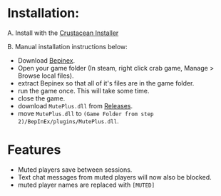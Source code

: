 # Installation:

A. Install with the [Crustacean Installer](https://github.com/o7Moon/Crustacean/blob/main/README.md)

B. Manual installation instructions below:
- Download [Bepinex](https://builds.bepinex.dev/projects/bepinex_be/577/BepInEx_UnityIL2CPP_x64_ec79ad0_6.0.0-be.577.zip).
- Open your game folder (In steam, right click crab game, Manage > Browse local files).
- extract Bepinex so that all of it's files are in the game folder.
- run the game once. This will take some time.
- close the game.
- download `MutePlus.dll` from [Releases](https://github.com/o7Moon/CrabGame.MutePlus/releases).
- move `MutePlus.dll` to `(Game Folder from step 2)/BepInEx/plugins/MutePlus.dll`.

# Features
- Muted players save between sessions.
- Text chat messages from muted players will now also be blocked.
- muted player names are replaced with `[MUTED]`
